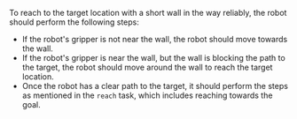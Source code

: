 To reach to the target location with a short wall in the way reliably, the robot should perform the following steps:
- If the robot's gripper is not near the wall, the robot should move towards the wall.
- If the robot's gripper is near the wall, but the wall is blocking the path to the target, the robot should move around the wall to reach the target location.
- Once the robot has a clear path to the target, it should perform the steps as mentioned in the `reach` task, which includes reaching towards the goal.